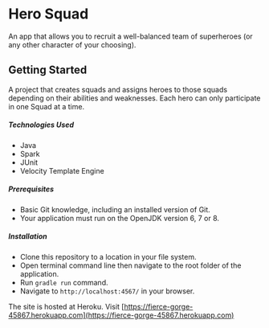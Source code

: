 # Hero Squad
An app that allows you to recruit a well-balanced team of superheroes (or any other character of your choosing).

## Getting Started
A project that creates squads and assigns heroes to those squads depending on their abilities and weaknesses. Each hero can only participate in one Squad at a time.

##### Technologies Used
- Java
- Spark
- JUnit
- Velocity Template Engine

##### Prerequisites

- Basic Git knowledge, including an installed version of Git.
- Your application must run on the OpenJDK version 6, 7 or 8.

##### Installation

- Clone this repository to a location in your file system.
- Open terminal command line then navigate to the root folder of the application.
- Run `gradle run` command.
- Navigate to `http://localhost:4567/` in your browser.

The site is hosted at Heroku. Visit [https://fierce-gorge-45867.herokuapp.com](https://fierce-gorge-45867.herokuapp.com)



